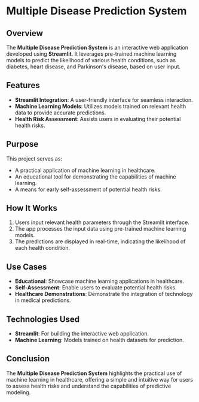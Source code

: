# Multiple Disease Prediction System  

## Overview  
The **Multiple Disease Prediction System** is an interactive web application developed using **Streamlit**. It leverages pre-trained machine learning models to predict the likelihood of various health conditions, such as diabetes, heart disease, and Parkinson's disease, based on user input.  

## Features  
- **Streamlit Integration**: A user-friendly interface for seamless interaction.  
- **Machine Learning Models**: Utilizes models trained on relevant health data to provide accurate predictions.  
- **Health Risk Assessment**: Assists users in evaluating their potential health risks.  

## Purpose  
This project serves as:  
- A practical application of machine learning in healthcare.  
- An educational tool for demonstrating the capabilities of machine learning.  
- A means for early self-assessment of potential health risks.  

## How It Works  
1. Users input relevant health parameters through the Streamlit interface.  
2. The app processes the input data using pre-trained machine learning models.  
3. The predictions are displayed in real-time, indicating the likelihood of each health condition.  

## Use Cases  
- **Educational**: Showcase machine learning applications in healthcare.  
- **Self-Assessment**: Enable users to evaluate potential health risks.  
- **Healthcare Demonstrations**: Demonstrate the integration of technology in medical predictions.  

## Technologies Used  
- **Streamlit**: For building the interactive web application.  
- **Machine Learning**: Models trained on health datasets for prediction.  

## Conclusion  
The **Multiple Disease Prediction System** highlights the practical use of machine learning in healthcare, offering a simple and intuitive way for users to assess health risks and understand the capabilities of predictive modeling.

